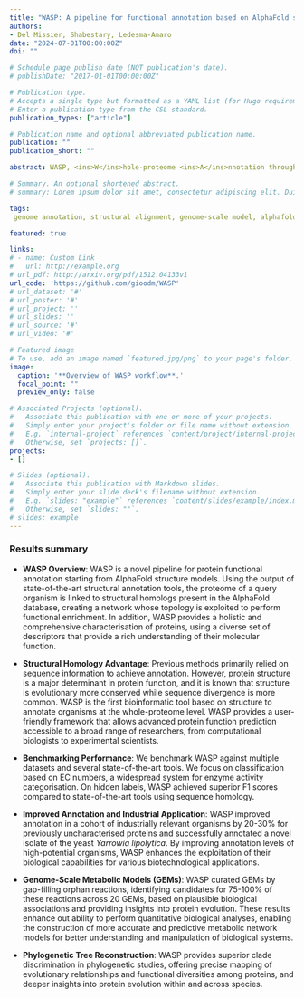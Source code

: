 ```yaml
---
title: "WASP: A pipeline for functional annotation based on AlphaFold structural models"
authors:
- Del Missier, Shabestary, Ledesma-Amaro
date: "2024-07-01T00:00:00Z"
doi: ""

# Schedule page publish date (NOT publication's date).
# publishDate: "2017-01-01T00:00:00Z"

# Publication type.
# Accepts a single type but formatted as a YAML list (for Hugo requirements).
# Enter a publication type from the CSL standard.
publication_types: ["article"]

# Publication name and optional abbreviated publication name.
publication: ""
publication_short: ""

abstract: WASP, <ins>W</ins>hole-proteome <ins>A</ins>nnotation through <ins>S</ins>tructural-homology <ins>P</ins>ipeline, is a python-based software leveraging structural homology to enhance protein annotation at scale, providing a more comprehensive understanding of protein functions across various organisms. WASP relies on network topology for better accuracy and more robust statistical power. WASP highlights the importance of structural homology in systematically identifying novel annotations which were previously missed by sequence-based tools.

# Summary. An optional shortened abstract.
# summary: Lorem ipsum dolor sit amet, consectetur adipiscing elit. Duis posuere tellus ac convallis placerat. Proin tincidunt magna sed ex sollicitudin condimentum.

tags:
 genome annotation, structural alignment, genome-scale model, alphafold

featured: true

links:
# - name: Custom Link
#   url: http://example.org
# url_pdf: http://arxiv.org/pdf/1512.04133v1
url_code: 'https://github.com/gioodm/WASP'
# url_dataset: '#'
# url_poster: '#'
# url_project: ''
# url_slides: ''
# url_source: '#'
# url_video: '#'

# Featured image
# To use, add an image named `featured.jpg/png` to your page's folder. 
image:
  caption: '**Overview of WASP workflow**.'
  focal_point: ""
  preview_only: false

# Associated Projects (optional).
#   Associate this publication with one or more of your projects.
#   Simply enter your project's folder or file name without extension.
#   E.g. `internal-project` references `content/project/internal-project/index.md`.
#   Otherwise, set `projects: []`.
projects:
- []

# Slides (optional).
#   Associate this publication with Markdown slides.
#   Simply enter your slide deck's filename without extension.
#   E.g. `slides: "example"` references `content/slides/example/index.md`.
#   Otherwise, set `slides: ""`.
# slides: example
---
```


### Results summary

- **WASP Overview**: WASP is a novel pipeline for protein functional annotation starting from AlphaFold structure models. Using the output of state-of-the-art structural annotation tools, the proteome of a query organism is linked to structural homologs present in the AlphaFold database, creating a network whose topology is exploited to perform functional enrichment. In addition, WASP provides a holistic and comprehensive characterisation of proteins, using a diverse set of descriptors that provide a rich understanding of their molecular function.

- **Structural Homology Advantage**: Previous methods primarily relied on sequence information to achieve annotation. However, protein structure is a major determinant in protein function, and it is known that structure is evolutionary more conserved while sequence divergence is more common. WASP is the first bioinformatic tool based on structure to annotate organisms at the whole-proteome level. WASP provides a user-friendly framework that allows advanced protein function prediction accessible to a broad range of researchers, from computational biologists to experimental scientists.

- **Benchmarking Performance**: We benchmark WASP against multiple datasets and several state-of-the-art tools. We focus on classification based on EC numbers, a widespread system for enzyme activity categorisation. On hidden labels, WASP achieved superior F1 scores compared to state-of-the-art tools using sequence homology.

- **Improved Annotation and Industrial Application**: WASP improved annotation in a cohort of industrially relevant organisms by 20-30% for previously uncharacterised proteins and successfully annotated a novel isolate of the yeast _Yarrowia lipolytica_. By improving annotation levels of high-potential organisms, WASP enhances the exploitation of their biological capabilities for various biotechnological applications.

- **Genome-Scale Metabolic Models (GEMs)**: WASP curated GEMs by gap-filling orphan reactions, identifying candidates for 75-100% of these reactions across 20 GEMs, based on plausible biological associations and providing insights into protein evolution. These results enhance out ability to perform quantitative biological analyses, enabling the construction of more accurate and predictive metabolic network models for better understanding and manipulation of biological systems.

- **Phylogenetic Tree Reconstruction**: WASP provides superior clade discrimination in phylogenetic studies, offering precise mapping of evolutionary relationships and functional diversities among proteins, and deeper insights into protein evolution within and across species.

